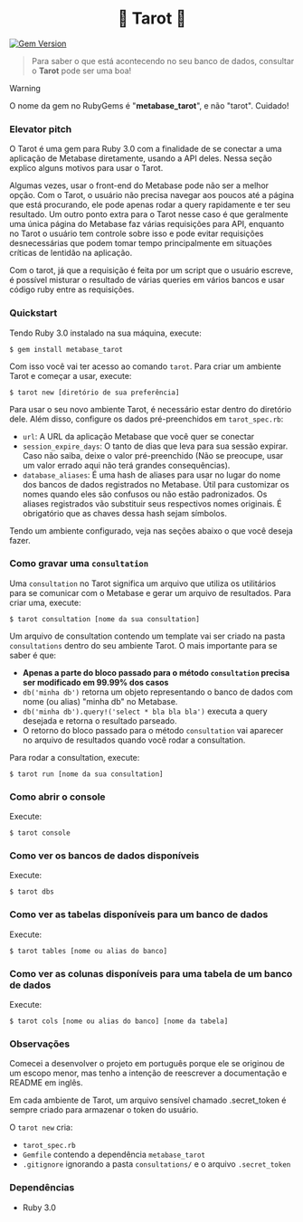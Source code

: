 <h1 align="center">🔮 Tarot 🔮</h1>

[![Gem Version](https://badge.fury.io/rb/metabase_tarot.svg)](https://badge.fury.io/rb/metabase_tarot)

> Para saber o que está acontecendo no seu banco de dados, consultar o **Tarot** pode ser uma boa!

> [!WARNING]
> O nome da gem no RubyGems é "**metabase_tarot**", e não "tarot". Cuidado!

### Elevator pitch

O Tarot é uma gem para Ruby 3.0 com a finalidade de se conectar a uma aplicação de Metabase diretamente, usando a API deles. Nessa seção explico alguns motivos para usar o Tarot.

Algumas vezes, usar o front-end do Metabase pode não ser a melhor opção. Com o Tarot, o usuário não precisa navegar aos poucos até a página que está procurando, ele pode apenas rodar a query rapidamente e ter seu resultado. Um outro ponto extra para o Tarot nesse caso é que geralmente uma única página do Metabase faz várias requisições para API, enquanto no Tarot o usuário tem controle sobre isso e pode evitar requisições desnecessárias que podem tomar tempo principalmente em situações críticas de lentidão na aplicação.

Com o tarot, já que a requisição é feita por um script que o usuário escreve, é possível misturar o resultado de várias queries em vários bancos e usar código ruby entre as requisições.

### Quickstart

Tendo Ruby 3.0 instalado na sua máquina, execute:

`$ gem install metabase_tarot`

Com isso você vai ter acesso ao comando `tarot`.
Para criar um ambiente Tarot e começar a usar, execute:

`$ tarot new [diretório de sua preferência]`

Para usar o seu novo ambiente Tarot, é necessário estar dentro do diretório dele. Além disso, configure os dados pré-preenchidos em `tarot_spec.rb`:
- `url`: A URL da aplicação Metabase que você quer se conectar
- `session_expire_days`: O tanto de dias que leva para sua sessão expirar. Caso não saiba, deixe o valor pré-preenchido (Não se preocupe, usar um valor errado aqui não terá grandes consequências).
- `database_aliases`: É uma hash de aliases para usar no lugar do nome dos bancos de dados registrados no Metabase. Útil para customizar os nomes quando eles são confusos ou não estão padronizados. Os aliases registrados vão substituir seus respectivos nomes originais. É obrigatório que as chaves dessa hash sejam símbolos.

Tendo um ambiente configurado, veja nas seções abaixo o que você deseja fazer.

### Como gravar uma `consultation`

Uma `consultation` no Tarot significa um arquivo que utiliza os utilitários para se comunicar com o Metabase e gerar um arquivo de resultados. Para criar uma, execute:

`$ tarot consultation [nome da sua consultation]`

Um arquivo de consultation contendo um template vai ser criado na pasta `consultations` dentro do seu ambiente Tarot. O mais importante para se saber é que:
- **Apenas a parte do bloco passado para o método `consultation` precisa ser modificado em 99.99% dos casos**
- `db('minha db')` retorna um objeto representando o banco de dados com nome (ou alias) "minha db" no Metabase.
- `db('minha db').query!('select * bla bla bla')` executa a query desejada e retorna o resultado parseado.
- O retorno do bloco passado para o método `consultation` vai aparecer no arquivo de resultados quando você rodar a consultation.

Para rodar a consultation, execute:

`$ tarot run [nome da sua consultation]`

### Como abrir o console

Execute:

`$ tarot console`

### Como ver os bancos de dados disponíveis

Execute:

`$ tarot dbs`

### Como ver as tabelas disponíveis para um banco de dados

Execute:

`$ tarot tables [nome ou alias do banco]`

### Como ver as colunas disponíveis para uma tabela de um banco de dados

Execute:

`$ tarot cols [nome ou alias do banco] [nome da tabela]`

### Observações

Comecei a desenvolver o projeto em português porque ele se originou de um escopo menor, mas tenho a intenção de reescrever a documentação e README em inglês.

Em cada ambiente de Tarot, um arquivo sensível chamado .secret_token é sempre criado para armazenar o token do usuário.

O `tarot new` cria:
- `tarot_spec.rb`
- `Gemfile` contendo a dependência `metabase_tarot`
- `.gitignore` ignorando a pasta `consultations/` e o arquivo `.secret_token`

### Dependências

- Ruby 3.0
